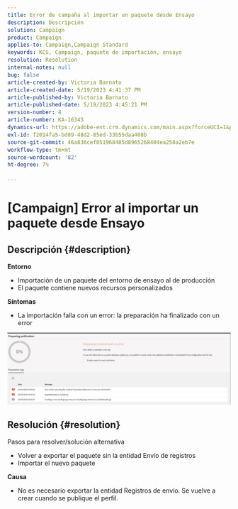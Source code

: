 ```yaml
---
title: Error de campaña al importar un paquete desde Ensayo
description: Descripción
solution: Campaign
product: Campaign
applies-to: Campaign,Campaign Standard
keywords: KCS, Campaign, paquete de importación, ensayo
resolution: Resolution
internal-notes: null
bug: false
article-created-by: Victoria Barnato
article-created-date: 5/19/2023 4:41:37 PM
article-published-by: Victoria Barnato
article-published-date: 5/19/2023 4:45:21 PM
version-number: 4
article-number: KA-16343
dynamics-url: https://adobe-ent.crm.dynamics.com/main.aspx?forceUCI=1&pagetype=entityrecord&etn=knowledgearticle&id=3a456c02-64f6-ed11-8848-6045bd0065b6
exl-id: f2014fa5-bd89-48d2-85ed-33b55daa408b
source-git-commit: 46a836cef051968405d8965268404ea258a2eb7e
workflow-type: tm+mt
source-wordcount: '82'
ht-degree: 7%

---
```


# [Campaign] Error al importar un paquete desde Ensayo

## Descripción {#description}

<b>Entorno</b>
- Importación de un paquete del entorno de ensayo al de producción
- El paquete contiene nuevos recursos personalizados

<b>Síntomas</b>
- La importación falla con un error: la preparación ha finalizado con un error


![](assets/___3b456c02-64f6-ed11-8848-6045bd0065b6___.jpeg)




## Resolución {#resolution}

Pasos para resolver/solución alternativa
- Volver a exportar el paquete sin la entidad Envío de registros
- Importar el nuevo paquete

<b>Causa</b>
- No es necesario exportar la entidad Registros de envío. Se vuelve a crear cuando se publique el perfil.
